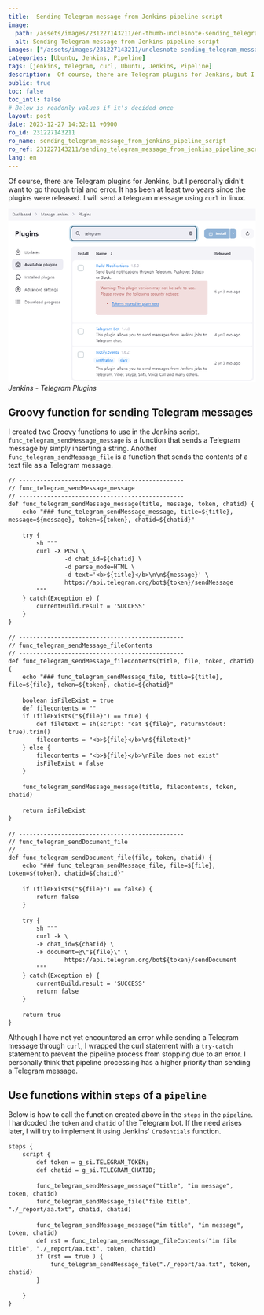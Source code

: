 ```yaml
---
title:  Sending Telegram message from Jenkins pipeline script
image:
  path: /assets/images/231227143211/en-thumb-unclesnote-sending_telegram_message_from_jenkins_pipeline_script.png
  alt: Sending Telegram message from Jenkins pipeline script
images: ["/assets/images/231227143211/unclesnote-sending_telegram_message_from_jenkins_pipeline_script-jenkins-telegram_plugins.png"]
categories: [Ubuntu, Jenkins, Pipeline]
tags: [jenkins, telegram, curl, Ubuntu, Jenkins, Pipeline]
description:  Of course, there are Telegram plugins for Jenkins, but I personally didn't want to go through trial and error. It has been at least two years since the plugins
public: true
toc: false
toc_intl: false
# Below is readonly values if it's decided once
layout: post
date: 2023-12-27 14:32:11 +0900
ro_id: 231227143211
ro_name: sending_telegram_message_from_jenkins_pipeline_script
ro_ref: 231227143211/sending_telegram_message_from_jenkins_pipeline_script
lang: en
---
```

Of course, there are Telegram plugins for Jenkins, but I personally didn't want to go through trial and error. It has been at least two years since the plugins were released. I will send a telegram message using `curl` in linux.  

![Jenkins - Telegram Plugins](/assets/images/231227143211/unclesnote-sending_telegram_message_from_jenkins_pipeline_script-jenkins-telegram_plugins.png)
_Jenkins - Telegram Plugins_

## Groovy function for sending Telegram messages
I created two Groovy functions to use in the Jenkins script. `func_telegram_sendMessage_message` is a function that sends a Telegram message by simply inserting a string. Another `func_telegram_sendMessage_file` is a function that sends the contents of a text file as a Telegram message.  

```groovy.jenkins
// -----------------------------------------------
// func_telegram_sendMessage_message
// -----------------------------------------------
def func_telegram_sendMessage_message(title, message, token, chatid) {
    echo "### func_telegram_sendMessage_message, title=${title}, message=${message}, token=${token}, chatid=${chatid}"

    try {
        sh """
        curl -X POST \
                -d chat_id=${chatid} \
                -d parse_mode=HTML \
                -d text='<b>${title}</b>\n\n${message}' \
                https://api.telegram.org/bot${token}/sendMessage
        """
    } catch(Exception e) {
        currentBuild.result = 'SUCCESS'
    }
}

// -----------------------------------------------
// func_telegram_sendMessage_fileContents
// -----------------------------------------------
def func_telegram_sendMessage_fileContents(title, file, token, chatid) {
    echo "### func_telegram_sendMessage_file, title=${title}, file=${file}, token=${token}, chatid=${chatid}"

    boolean isFileExist = true
    def filecontents = ""
    if (fileExists("${file}") == true) {
        def filetext = sh(script: "cat ${file}", returnStdout: true).trim()
        filecontents = "<b>${file}</b>\n${filetext}"
    } else {
        filecontents = "<b>${file}</b>\nFile does not exist"
        isFileExist = false
    }

    func_telegram_sendMessage_message(title, filecontents, token, chatid)

    return isFileExist
}

// -----------------------------------------------
// func_telegram_sendDocument_file
// -----------------------------------------------
def func_telegram_sendDocument_file(file, token, chatid) {
    echo "### func_telegram_sendMessage_file, file=${file}, token=${token}, chatid=${chatid}"

    if (fileExists("${file}") == false) {
        return false
    }

    try {
        sh """
        curl -k \
        -F chat_id=${chatid} \
        -F document=@\"${file}\" \
                https://api.telegram.org/bot${token}/sendDocument
        """
    } catch(Exception e) {
        currentBuild.result = 'SUCCESS'
        return false
    }

    return true
}
```
Although I have not yet encountered an error while sending a Telegram message through `curl`, I wrapped the curl statement with a `try-catch` statement to prevent the pipeline process from stopping due to an error. I personally think that pipeline processing has a higher priority than sending a Telegram message.  
## Use functions within `steps` of a `pipeline`
Below is how to call the function created above in the `steps` in the `pipeline`. I hardcoded the `token` and `chatid` of the Telegram bot. If the need arises later, I will try to implement it using Jenkins' `Credentials` function.  

```groovy.jenkins
steps {
	script {
		def token = g_si.TELEGRAM_TOKEN;
		def chatid = g_si.TELEGRAM_CHATID;
		
		func_telegram_sendMessage_message("title", "im message", token, chatid)
		func_telegram_sendMessage_file("file title", "./_report/aa.txt", chatid, chatid)
		
		func_telegram_sendMessage_message("im title", "im message", token, chatid)
		def rst = func_telegram_sendMessage_fileContents("im file title", "./_report/aa.txt", token, chatid)
		if (rst == true ) {
			func_telegram_sendMessage_file("./_report/aa.txt", token, chatid)
		}
                    	
	}
}

```
